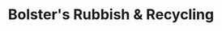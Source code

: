 ---
title: "Bolster's Rubbish & Recycling"
url: /burnham/bolsters-rubbish-and-recycling/
shop: shop
---